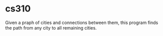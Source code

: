 # cs310

Given a praph of cities and connections between them, this program finds the path from any city to all remaining cities.
